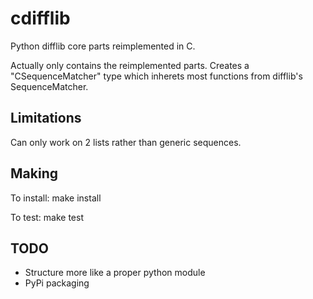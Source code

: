 cdifflib
========

Python difflib core parts reimplemented in C.

Actually only contains the reimplemented parts.  Creates a "CSequenceMatcher"
type which inherets most functions from difflib's SequenceMatcher.

Limitations
-----------
Can only work on 2 lists rather than generic sequences.


Making
------

To install:
 make install

To test:
 make test

TODO
----

* Structure more like a proper python module
* PyPi packaging
